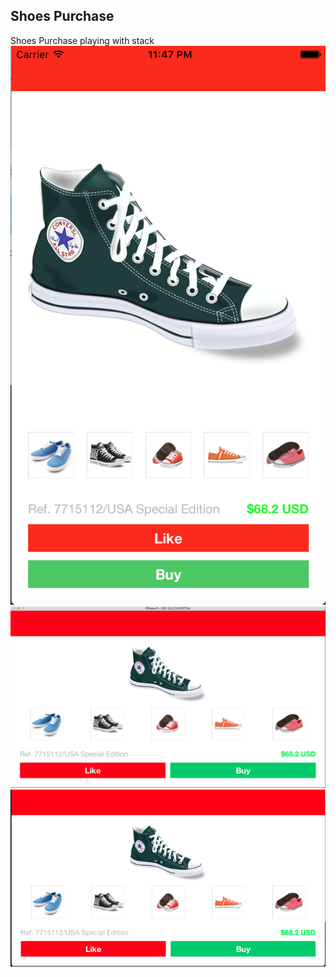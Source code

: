 ## Shoes Purchase
Shoes Purchase playing with stack
![alt tag](https://github.com/ikamilov/Swift/blob/master/stack-stack/ScreenShots/portrait.png)
![alt tag](https://github.com/ikamilov/Swift/blob/master/stack-stack/ScreenShots/landscape.png)
![alt tag](https://github.com/ikamilov/Swift/blob/master/stack-stack/ScreenShots/landscape1.png)
